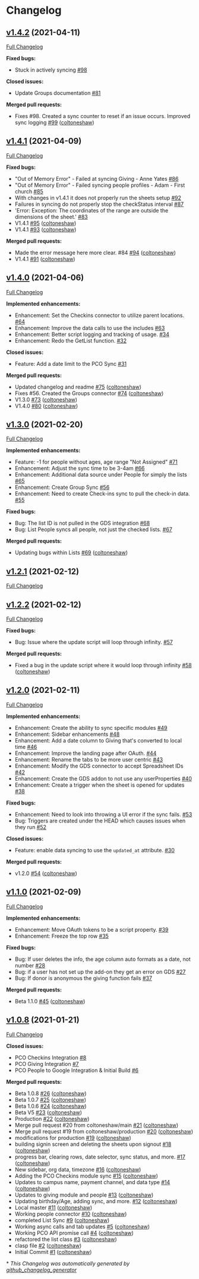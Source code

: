 # Changelog

## [v1.4.2](https://github.com/coltoneshaw/Metrics-For-Ministry/tree/v1.4.2) (2021-04-11)

[Full Changelog](https://github.com/coltoneshaw/Metrics-For-Ministry/compare/v1.4.1...v1.4.2)

**Fixed bugs:**

- Stuck in actively syncing [\#98](https://github.com/coltoneshaw/Metrics-For-Ministry/issues/98)

**Closed issues:**

- Update Groups documentation [\#81](https://github.com/coltoneshaw/Metrics-For-Ministry/issues/81)

**Merged pull requests:**

- Fixes \#98. Created a sync counter to reset if an issue occurs. Improved sync logging [\#99](https://github.com/coltoneshaw/Metrics-For-Ministry/pull/99) ([coltoneshaw](https://github.com/coltoneshaw))

## [v1.4.1](https://github.com/coltoneshaw/Metrics-For-Ministry/tree/v1.4.1) (2021-04-09)

[Full Changelog](https://github.com/coltoneshaw/Metrics-For-Ministry/compare/v1.4.0...v1.4.1)

**Fixed bugs:**

- "Out of Memory Error" - Failed at syncing Giving - Anne Yates [\#86](https://github.com/coltoneshaw/Metrics-For-Ministry/issues/86)
- "Out of Memory Error" - Failed syncing people profiles - Adam - First church [\#85](https://github.com/coltoneshaw/Metrics-For-Ministry/issues/85)
- With changes in v1.4.1 it does not properly run the sheets setup [\#92](https://github.com/coltoneshaw/Metrics-For-Ministry/issues/92)
- Failures in syncing do not properly stop the checkStatus interval [\#87](https://github.com/coltoneshaw/Metrics-For-Ministry/issues/87)
- 'Error: Exception: The coordinates of the range are outside the dimensions of the sheet.' [\#83](https://github.com/coltoneshaw/Metrics-For-Ministry/issues/83)
- V1.4.1 [\#95](https://github.com/coltoneshaw/Metrics-For-Ministry/pull/95) ([coltoneshaw](https://github.com/coltoneshaw))
- V1.4.1 [\#93](https://github.com/coltoneshaw/Metrics-For-Ministry/pull/93) ([coltoneshaw](https://github.com/coltoneshaw))

**Merged pull requests:**

- Made the error message here more clear. \#84 [\#94](https://github.com/coltoneshaw/Metrics-For-Ministry/pull/94) ([coltoneshaw](https://github.com/coltoneshaw))
- V1.4.1 [\#91](https://github.com/coltoneshaw/Metrics-For-Ministry/pull/91) ([coltoneshaw](https://github.com/coltoneshaw))

## [v1.4.0](https://github.com/coltoneshaw/Metrics-For-Ministry/tree/v1.4.0) (2021-04-06)

[Full Changelog](https://github.com/coltoneshaw/Metrics-For-Ministry/compare/v1.3.0...v1.4.0)

**Implemented enhancements:**

- Enhancement: Set the Checkins connector to utilize parent locations. [\#64](https://github.com/coltoneshaw/Metrics-For-Ministry/issues/64)
- Enhancement: Improve the data calls to use the includes [\#63](https://github.com/coltoneshaw/Metrics-For-Ministry/issues/63)
- Enhancement: Better script logging and tracking of usage. [\#34](https://github.com/coltoneshaw/Metrics-For-Ministry/issues/34)
- Enhancement: Redo the GetList function. [\#32](https://github.com/coltoneshaw/Metrics-For-Ministry/issues/32)

**Closed issues:**

- Feature: Add a date limit to the PCO Sync [\#31](https://github.com/coltoneshaw/Metrics-For-Ministry/issues/31)

**Merged pull requests:**

- Updated changelog and readme [\#75](https://github.com/coltoneshaw/Metrics-For-Ministry/pull/75) ([coltoneshaw](https://github.com/coltoneshaw))
-  Fixes \#56. Created the Groups connector [\#74](https://github.com/coltoneshaw/Metrics-For-Ministry/pull/74) ([coltoneshaw](https://github.com/coltoneshaw))
- V1.3.0 [\#73](https://github.com/coltoneshaw/Metrics-For-Ministry/pull/73) ([coltoneshaw](https://github.com/coltoneshaw))
- V1.4.0 [\#80](https://github.com/coltoneshaw/Metrics-For-Ministry/pull/80) ([coltoneshaw](https://github.com/coltoneshaw))

## [v1.3.0](https://github.com/coltoneshaw/Metrics-For-Ministry/tree/v1.3.0) (2021-02-20)

[Full Changelog](https://github.com/coltoneshaw/Metrics-For-Ministry/compare/v1.2.1...v1.3.0)

**Implemented enhancements:**

- Feature: -1 for people without ages, age range "Not Assigned" [\#71](https://github.com/coltoneshaw/Metrics-For-Ministry/issues/71)
- Enhancement: Adjust the sync time to be 3-4am [\#66](https://github.com/coltoneshaw/Metrics-For-Ministry/issues/66)
- Enhancement: Additional data source under People for simply the lists [\#65](https://github.com/coltoneshaw/Metrics-For-Ministry/issues/65)
- Enhancement: Create Group Sync [\#56](https://github.com/coltoneshaw/Metrics-For-Ministry/issues/56)
- Enhancement: Need to create Check-ins sync to pull the check-in data. [\#55](https://github.com/coltoneshaw/Metrics-For-Ministry/issues/55)

**Fixed bugs:**

- Bug: The list ID is not pulled in the GDS integration [\#68](https://github.com/coltoneshaw/Metrics-For-Ministry/issues/68)
- Bug: List People syncs all people, not just the checked lists. [\#67](https://github.com/coltoneshaw/Metrics-For-Ministry/issues/67)

**Merged pull requests:**

- Updating bugs within Lists [\#69](https://github.com/coltoneshaw/Metrics-For-Ministry/pull/69) ([coltoneshaw](https://github.com/coltoneshaw))

## [v1.2.1](https://github.com/coltoneshaw/Metrics-For-Ministry/tree/v1.2.1) (2021-02-12)

[Full Changelog](https://github.com/coltoneshaw/Metrics-For-Ministry/compare/v1.2.2...v1.2.1)

## [v1.2.2](https://github.com/coltoneshaw/Metrics-For-Ministry/tree/v1.2.2) (2021-02-12)

[Full Changelog](https://github.com/coltoneshaw/Metrics-For-Ministry/compare/v1.2.0...v1.2.2)

**Fixed bugs:**

- Bug: Issue where the update script will loop through infinity. [\#57](https://github.com/coltoneshaw/Metrics-For-Ministry/issues/57)

**Merged pull requests:**

- Fixed a bug in the update script where it would loop through infinity [\#58](https://github.com/coltoneshaw/Metrics-For-Ministry/pull/58) ([coltoneshaw](https://github.com/coltoneshaw))

## [v1.2.0](https://github.com/coltoneshaw/Metrics-For-Ministry/tree/v1.2.0) (2021-02-11)

[Full Changelog](https://github.com/coltoneshaw/Metrics-For-Ministry/compare/v1.1.0...v1.2.0)

**Implemented enhancements:**

- Enhancement: Create the ability to sync specific modules [\#49](https://github.com/coltoneshaw/Metrics-For-Ministry/issues/49)
- Enhancement: Sidebar enhancements [\#48](https://github.com/coltoneshaw/Metrics-For-Ministry/issues/48)
- Enhancement: Add a date column to Giving that's converted to local time [\#46](https://github.com/coltoneshaw/Metrics-For-Ministry/issues/46)
- Enhancement: Improve the landing page after OAuth. [\#44](https://github.com/coltoneshaw/Metrics-For-Ministry/issues/44)
- Enhancement: Rename the tabs to be more user centric [\#43](https://github.com/coltoneshaw/Metrics-For-Ministry/issues/43)
- Enhancement: Modify the GDS connector to accept Spreadsheet IDs [\#42](https://github.com/coltoneshaw/Metrics-For-Ministry/issues/42)
- Enhancement: Create the GDS addon to not use any userProperties [\#40](https://github.com/coltoneshaw/Metrics-For-Ministry/issues/40)
- Enhancement: Create a trigger when the sheet is opened for updates [\#38](https://github.com/coltoneshaw/Metrics-For-Ministry/issues/38)

**Fixed bugs:**

- Enhancement: Need to look into throwing a UI error if the sync fails. [\#53](https://github.com/coltoneshaw/Metrics-For-Ministry/issues/53)
- Bug: Triggers are created under the HEAD which causes issues when they run [\#52](https://github.com/coltoneshaw/Metrics-For-Ministry/issues/52)

**Closed issues:**

- Feature: enable data syncing to use the `updated_at` attribute. [\#30](https://github.com/coltoneshaw/Metrics-For-Ministry/issues/30)

**Merged pull requests:**

- v1.2.0 [\#54](https://github.com/coltoneshaw/Metrics-For-Ministry/pull/54) ([coltoneshaw](https://github.com/coltoneshaw))

## [v1.1.0](https://github.com/coltoneshaw/Metrics-For-Ministry/tree/v1.1.0) (2021-02-09)

[Full Changelog](https://github.com/coltoneshaw/Metrics-For-Ministry/compare/v1.0.8...v1.1.0)

**Implemented enhancements:**

- Enhancement: Move OAuth tokens to be a script property. [\#39](https://github.com/coltoneshaw/Metrics-For-Ministry/issues/39)
- Enhancement: Freeze the top row [\#35](https://github.com/coltoneshaw/Metrics-For-Ministry/issues/35)

**Fixed bugs:**

- Bug: If user deletes the info, the age column auto formats as a date, not number [\#28](https://github.com/coltoneshaw/Metrics-For-Ministry/issues/28)
- Bug: if a user has not set up the add-on they get an error on GDS [\#27](https://github.com/coltoneshaw/Metrics-For-Ministry/issues/27)
- Bug: If donor is anonymous the giving function fails [\#37](https://github.com/coltoneshaw/Metrics-For-Ministry/issues/37)

**Merged pull requests:**

- Beta 1.1.0 [\#45](https://github.com/coltoneshaw/Metrics-For-Ministry/pull/45) ([coltoneshaw](https://github.com/coltoneshaw))

## [v1.0.8](https://github.com/coltoneshaw/Metrics-For-Ministry/tree/v1.0.8) (2021-01-21)

[Full Changelog](https://github.com/coltoneshaw/Metrics-For-Ministry/compare/76fd2b619757f179cd7de20de98ece9587f17954...v1.0.8)

**Closed issues:**

- PCO Checkins Integration [\#8](https://github.com/coltoneshaw/Metrics-For-Ministry/issues/8)
- PCO Giving Integration [\#7](https://github.com/coltoneshaw/Metrics-For-Ministry/issues/7)
- PCO People to Google Integration & Initial Build [\#6](https://github.com/coltoneshaw/Metrics-For-Ministry/issues/6)

**Merged pull requests:**

- Beta 1.0.8 [\#26](https://github.com/coltoneshaw/Metrics-For-Ministry/pull/26) ([coltoneshaw](https://github.com/coltoneshaw))
- Beta 1.0.7 [\#25](https://github.com/coltoneshaw/Metrics-For-Ministry/pull/25) ([coltoneshaw](https://github.com/coltoneshaw))
- Beta 1.0.6 [\#24](https://github.com/coltoneshaw/Metrics-For-Ministry/pull/24) ([coltoneshaw](https://github.com/coltoneshaw))
- Beta V5 [\#23](https://github.com/coltoneshaw/Metrics-For-Ministry/pull/23) ([coltoneshaw](https://github.com/coltoneshaw))
- Production [\#22](https://github.com/coltoneshaw/Metrics-For-Ministry/pull/22) ([coltoneshaw](https://github.com/coltoneshaw))
- Merge pull request \#20 from coltoneshaw/main [\#21](https://github.com/coltoneshaw/Metrics-For-Ministry/pull/21) ([coltoneshaw](https://github.com/coltoneshaw))
- Merge pull request \#19 from coltoneshaw/production [\#20](https://github.com/coltoneshaw/Metrics-For-Ministry/pull/20) ([coltoneshaw](https://github.com/coltoneshaw))
- modifications for production [\#19](https://github.com/coltoneshaw/Metrics-For-Ministry/pull/19) ([coltoneshaw](https://github.com/coltoneshaw))
- building signin screen and deleting the sheets upon signout [\#18](https://github.com/coltoneshaw/Metrics-For-Ministry/pull/18) ([coltoneshaw](https://github.com/coltoneshaw))
- progress bar, clearing rows, date selector, sync status, and more. [\#17](https://github.com/coltoneshaw/Metrics-For-Ministry/pull/17) ([coltoneshaw](https://github.com/coltoneshaw))
- New sidebar, org data, timezone [\#16](https://github.com/coltoneshaw/Metrics-For-Ministry/pull/16) ([coltoneshaw](https://github.com/coltoneshaw))
- Adding the PCO Checkins module sync [\#15](https://github.com/coltoneshaw/Metrics-For-Ministry/pull/15) ([coltoneshaw](https://github.com/coltoneshaw))
- Updates to campus name, payment channel, and data type [\#14](https://github.com/coltoneshaw/Metrics-For-Ministry/pull/14) ([coltoneshaw](https://github.com/coltoneshaw))
- Updates to giving module and people [\#13](https://github.com/coltoneshaw/Metrics-For-Ministry/pull/13) ([coltoneshaw](https://github.com/coltoneshaw))
- Updating birthday/Age, adding sync, and more. [\#12](https://github.com/coltoneshaw/Metrics-For-Ministry/pull/12) ([coltoneshaw](https://github.com/coltoneshaw))
- Local master [\#11](https://github.com/coltoneshaw/Metrics-For-Ministry/pull/11) ([coltoneshaw](https://github.com/coltoneshaw))
- Working people connector [\#10](https://github.com/coltoneshaw/Metrics-For-Ministry/pull/10) ([coltoneshaw](https://github.com/coltoneshaw))
- completed List Sync [\#9](https://github.com/coltoneshaw/Metrics-For-Ministry/pull/9) ([coltoneshaw](https://github.com/coltoneshaw))
- Working async calls and tab updates [\#5](https://github.com/coltoneshaw/Metrics-For-Ministry/pull/5) ([coltoneshaw](https://github.com/coltoneshaw))
- Working PCO API promise call [\#4](https://github.com/coltoneshaw/Metrics-For-Ministry/pull/4) ([coltoneshaw](https://github.com/coltoneshaw))
- refactored the list class [\#3](https://github.com/coltoneshaw/Metrics-For-Ministry/pull/3) ([coltoneshaw](https://github.com/coltoneshaw))
- clasp file [\#2](https://github.com/coltoneshaw/Metrics-For-Ministry/pull/2) ([coltoneshaw](https://github.com/coltoneshaw))
- Initial Commit [\#1](https://github.com/coltoneshaw/Metrics-For-Ministry/pull/1) ([coltoneshaw](https://github.com/coltoneshaw))



\* *This Changelog was automatically generated by [github_changelog_generator](https://github.com/github-changelog-generator/github-changelog-generator)*
